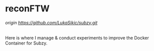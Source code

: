 # reconFTW
###### origin https://github.com/LukaSikic/subzy.git

Here is where I manage & conduct experiments to improve the Docker Container for Subzy.

